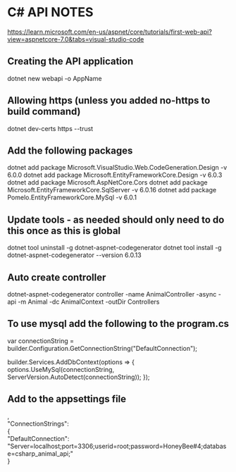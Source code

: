 # C# API NOTES
https://learn.microsoft.com/en-us/aspnet/core/tutorials/first-web-api?view=aspnetcore-7.0&tabs=visual-studio-code

## Creating the API application
dotnet new webapi -o AppName

## Allowing https (unless you added no-https to build command)
dotnet dev-certs https --trust

## Add the following packages
dotnet add package Microsoft.VisualStudio.Web.CodeGeneration.Design -v 6.0.0
dotnet add package Microsoft.EntityFrameworkCore.Design -v 6.0.3
dotnet add package Microsoft.AspNetCore.Cors
dotnet add package Microsoft.EntityFrameworkCore.SqlServer -v 6.0.16
dotnet add package Pomelo.EntityFrameworkCore.MySql -v 6.0.1


## Update tools - as needed should only need to do this once as this is global
dotnet tool uninstall -g dotnet-aspnet-codegenerator
dotnet tool install -g dotnet-aspnet-codegenerator --version 6.0.13

## Auto create controller
dotnet-aspnet-codegenerator controller -name AnimalController -async -api -m Animal -dc AnimalContext -outDir Controllers


## To use mysql add the following to the program.cs
var connectionString = builder.Configuration.GetConnectionString("DefaultConnection");

builder.Services.AddDbContext<MyContext>(options =>
{
    options.UseMySql(connectionString, ServerVersion.AutoDetect(connectionString));
});

## Add to the appsettings file 
,    
  "ConnectionStrings":    
  {        
      "DefaultConnection": "Server=localhost;port=3306;userid=root;password=HoneyBee#4;database=csharp_animal_api;"    
  }
